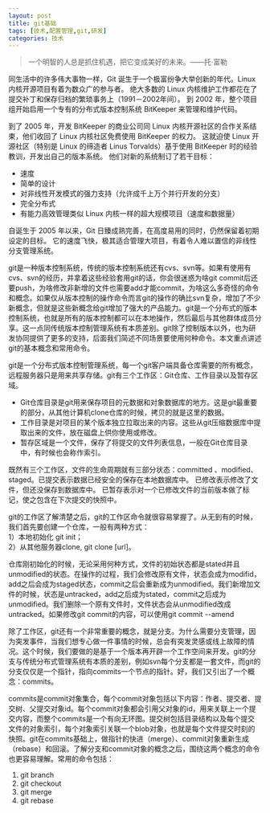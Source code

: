 ```yaml
---
layout: post
title: git基础
tags: [技术,配置管理,git,研发]
categories: 技术
---
```


> 一个明智的人总是抓住机遇，把它变成美好的未来。——托·富勒

同生活中的许多伟大事物一样，Git 诞生于一个极富纷争大举创新的年代。Linux 内核开源项目有着为数众广的参与者。 绝大多数的 Linux 内核维护工作都花在了提交补丁和保存归档的繁琐事务上（1991－2002年间）。 到 2002 年，整个项目组开始启用一个专有的分布式版本控制系统 BitKeeper 来管理和维护代码。

到了 2005 年，开发 BitKeeper 的商业公司同 Linux 内核开源社区的合作关系结束，他们收回了 Linux 内核社区免费使用 BitKeeper 的权力。 这就迫使 Linux 开源社区（特别是 Linux 的缔造者 Linus Torvalds）基于使用 BitKeeper 时的经验教训，开发出自己的版本系统。 他们对新的系统制订了若干目标：

* 速度
* 简单的设计
* 对非线性开发模式的强力支持（允许成千上万个并行开发的分支）
* 完全分布式
* 有能力高效管理类似 Linux 内核一样的超大规模项目（速度和数据量）

自诞生于 2005 年以来，Git 日臻成熟完善，在高度易用的同时，仍然保留着初期设定的目标。 它的速度飞快，极其适合管理大项目，有着令人难以置信的非线性分支管理系统。

git是一种版本控制系统，传统的版本控制系统还有cvs、svn等。如果有使用有cvs、svn的经历，并拿着这些经验套用git的话，你会很迷惑为啥git commit后还要push，为啥修改非新增的文件也需要add才能commit，为啥这么多奇怪的命令和概念。如果仅从版本控制的操作命令而言git的操作的确比svn复杂，增加了不少新概念，但就是这些新概念给git增加了强大的产品能力。git是一个分布式的版本控制系统，也就是所有的版本控制都可以在本地操作，然后最后与其他群体成员分享。这一点同传统版本控制管理系统有本质差别。git除了控制版本以外，也为研发协同提供了更多的支持，后面我们简述不同场景要使用何种命令。本文重点讲述git的基本概念和常用命令。

git是一个分布式版本控制管理系统，每一个git客户端具备仓库需要的所有概念，远程服务器只是用来共享存储。git有三个工作区：Git仓库、工作目录以及暂存区域。  

* Git仓库目录是git用来保存项目的元数据和对象数据库的地方。这是git最重要的部分，从其他计算机clone仓库的时候，拷贝的就是这里的数据。
* 工作目录是对项目的某个版本独立拉取出来的内容。这些从git压缩数据库中提取出来的文件，放在磁盘上供你使用或修改。
* 暂存区域是一个文件，保存了将提交的文件列表信息，一般在Git仓库目录中，有时候也会称作索引。

既然有三个工作区，文件的生命周期就有三部分状态：committed 、modified、staged。已提交表示数据已经安全的保存在本地数据库中。 已修改表示修改了文件，但还没保存到数据库中。 已暂存表示对一个已修改文件的当前版本做了标记，使之包含在下次提交的快照中。

git的工作区了解清楚之后，git的工作区命令就很容易掌握了。从无到有的时候，我们首先要创建一个仓库，一般有两种方式：  
1）本地初始化 git init；  
2）从其他服务器clone, git clone [url]。  

仓库刚初始化的时候，无论采用何种方式，文件的初始状态都是stated并且unmodified的状态。在操作的过程，我们会修改原有文件，状态会成为modifid，add之后会成为staged状态，commit之后会重新成为unmodified。我们新增加文件的时候，状态是untracked，add之后成为stated，commit之后成为unmodified。我们删除一个原有文件时，文件状态会从unmodified改成untracked。如果修改git commit的内容，可以使用git commit --amend


除了工作区，git还有一个非常重要的概念，就是分支。为什么需要分支管理，因为突发事件，当我们想专心做一件事情的时候，总会有突发灵感或线上故障的情况。这个时候，我们要做的是基于一个版本再开辟一个工作空间来开发。git的分支与传统分布式管理系统有本质的差别，例如svn每个分支都是一套文件，而git的分支仅仅是一个指针，指向commits一个节点的指针。好，我们又引出了一个概念：commits。

commits是commit对象集合，每个commit对象包括以下内容：作者、提交者、提交树、父提交对象id。每个commit对象都会引用父对象的id，用来关联上一个提交内容，而整个commits是一个有向无环图。提交树包括目录结构以及每个提交文件的对象索引，每个对象索引关联一个blob对象，也就是每个文件提交时刻的快照。git在commits基础上，做指针的快进（merge）、commit对象重新生成（rebase）和回滚。了解分支和commit对象的概念之后，围绕这两个概念的命令也更容易理解。常用的命令包括：  
1) git branch  
2) git checkout  
3) git merge  
4) git rebase












